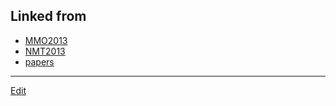 ## Linked from

* [MMO2013](MMO2013.md)
* [NMT2013](NMT2013.md)
* [papers](papers.md)


----
[Edit](https://github.com/vitroid/vitroid.github.io/edit/master/MD/paper2013.md)
